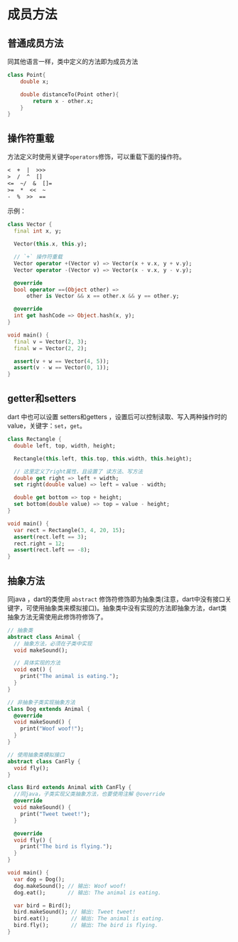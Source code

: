 # 成员方法

## 普通成员方法

同其他语言一样，类中定义的方法即为成员方法

```dart
class Point{
    double x;

    double distanceTo(Point other){
        return x - other.x;
    }
}
```

## 操作符重载

方法定义时使用关键字`operators`修饰，可以重载下面的操作符。

```txt
<  +  |  >>>
>  /  ^  []
<=  ~/  &  []=
>=  *  <<  ~
-  %  >>  ==
```

示例：

```dart
class Vector {
  final int x, y;

  Vector(this.x, this.y);

  // `+` 操作符重载
  Vector operator +(Vector v) => Vector(x + v.x, y + v.y);
  Vector operator -(Vector v) => Vector(x - v.x, y - v.y);

  @override
  bool operator ==(Object other) =>
      other is Vector && x == other.x && y == other.y;

  @override
  int get hashCode => Object.hash(x, y);
}

void main() {
  final v = Vector(2, 3);
  final w = Vector(2, 2);

  assert(v + w == Vector(4, 5));
  assert(v - w == Vector(0, 1));
}
```

## getter和setters

dart 中也可以设置 setters和getters ，设置后可以控制读取、写入两种操作时的value，关键字：`set`，`get`。

```dart
class Rectangle {
  double left, top, width, height;

  Rectangle(this.left, this.top, this.width, this.height);

  // 这里定义了right属性，且设置了 读方法、写方法
  double get right => left + width;
  set right(double value) => left = value - width;

  double get bottom => top + height;
  set bottom(double value) => top = value - height;
}

void main() {
  var rect = Rectangle(3, 4, 20, 15);
  assert(rect.left == 3);
  rect.right = 12;
  assert(rect.left == -8);
}
```

## 抽象方法

同java ，dart的类使用 `abstract` 修饰符修饰即为抽象类(注意，dart中没有接口关键字，可使用抽象类来模拟接口)。抽象类中没有实现的方法即抽象方法，dart类抽象方法无需使用此修饰符修饰了。

```dart
// 抽象类
abstract class Animal {
  // 抽象方法，必须在子类中实现
  void makeSound();

  // 具体实现的方法
  void eat() {
    print("The animal is eating.");
  }
}

// 非抽象子类实现抽象方法
class Dog extends Animal {
  @override
  void makeSound() {
    print("Woof woof!");
  }
}

// 使用抽象类模拟接口
abstract class CanFly {
  void fly();
}

class Bird extends Animal with CanFly {
  //同java，子类实现父类抽象方法，也要使用注解 @override
  @override
  void makeSound() {
    print("Tweet tweet!");
  }

  @override
  void fly() {
    print("The bird is flying.");
  }
}

void main() {
  var dog = Dog();
  dog.makeSound(); // 输出: Woof woof!
  dog.eat();       // 输出: The animal is eating.

  var bird = Bird();
  bird.makeSound(); // 输出: Tweet tweet!
  bird.eat();       // 输出: The animal is eating.
  bird.fly();       // 输出: The bird is flying.
}
```
